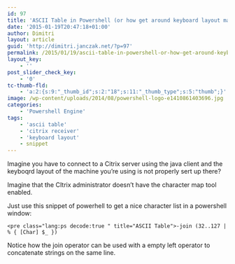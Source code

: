 ```yaml
---
id: 97
title: 'ASCII Table in Powershell (or how get around keyboard layout mapping issues)'
date: '2015-01-19T20:47:18+01:00'
author: Dimitri
layout: article
guid: 'http://dimitri.janczak.net/?p=97'
permalink: /2015/01/19/ascii-table-in-powershell-or-how-get-around-keyboard-layout-mappings-issue/
layout_key:
    - ''
post_slider_check_key:
    - '0'
tc-thumb-fld:
    - 'a:2:{s:9:"_thumb_id";s:2:"18";s:11:"_thumb_type";s:5:"thumb";}'
image: /wp-content/uploads/2014/08/powershell-logo-e1410861403696.jpg
categories:
    - 'Powershell Engine'
tags:
    - 'ascii table'
    - 'citrix receiver'
    - 'keyboard layout'
    - snippet
---
```


Imagine you have to connect to a Citrix server using the java client and the keyboqrd layout of the machine you’re using is not properly sert up there?

Imagine that the CItrix administrator doesn’t have the character map tool enabled.

Just use this snippet of powerhell to get a nice character list in a powershell window:

```
<pre class="lang:ps decode:true " title="ASCII Table">-join (32..127 |  % { [Char] $_ })
```

Notice how the join operator can be used with a empty left operator to concatenate strings on the same line.